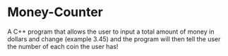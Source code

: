 # Money-Counter
A C++ program that allows the user to input a total amount of money in dollars and change (example 3.45) and the program will then tell the user the number of each coin the user has!
